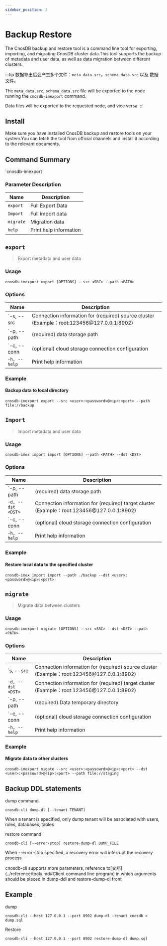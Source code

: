 ```yaml
---
sidebar_position: 3
---
```


# Backup Restore

The CnosDB backup and restore tool is a command line tool for exporting, importing, and migrating CnosDB cluster data.This tool supports the backup of metadata and user data, as well as data migration between different clusters.

:::tip
数据导出后会产生多个文件：`meta_data.src`，`schema_data.src` 以及 数据文件。

The `meta_data.src`, `schema_data.src` file will be exported to the node running the `cnosdb-imexport` command.

Data files will be exported to the requested node, and vice versa.
:::

## Install

Make sure you have installed CnosDB backup and restore tools on your system.You can fetch the tool from official channels and install it according to the relevant documents.

## Command Summary

\`cnosdb-imexport <COMMAND>

### Parameter Description

| Name      | Description            |
| --------- | ---------------------- |
| `export`  | Full Export Data       |
| `Import`  | Full import data       |
| `migrate` | Migration data         |
| `help`    | Print help information |

## `export`

> Export metadata and user data

### Usage

```shell
cnosdb-imexport export [OPTIONS] --src <SRC> --path <PATH>
```

### Options

| Name                | Description                                                                                                                      |
| ------------------- | -------------------------------------------------------------------------------------------------------------------------------- |
| \`-s, --src <SRC>   | Connection information for (required) source cluster (Example：root:123456\@127.0.0.1:8902) |
| \`-p, --path <PATH> | (required) data storage path                                                                                  |
| \`-c, --conn <CONN> | (optional) cloud storage connection configuration                                                             |
| `-h, --help`        | Print help information                                                                                                           |

### Example

#### Backup data to local directory

```shell
cnosdb-imexport export --src <user>:<password>@<ip>:<port> --path file://backup
```

## `Import`

> Import metadata and user data

### Usage

```shell
cnosdb-imex import import [OPTIONS] --path <PATH> --dst <DST>
```

### Options

| Name                | Description                                                                                                                      |
| ------------------- | -------------------------------------------------------------------------------------------------------------------------------- |
| \`-p, --path <PATH> | (required) data storage path                                                                                  |
| `-d, --dst <DST>`   | Connection information for (required) target cluster (Example：root:123456\@127.0.0.1:8902) |
| \`-c, --conn <CONN> | (optional) cloud storage connection configuration                                                             |
| `-h, --help`        | Print help information                                                                                                           |

### Example

#### Restore local data to the specified cluster

```shell
cnosdb-imex import import --path ./backup --dst <user>:<password>@<ip>:<port>
```

####

## `migrate`

> Migrate data between clusters

### Usage

```shell
cnosdb-imexport migrate [OPTIONS] --src <SRC> --dst <DST> --path <PATH>
```

### Options

| Name                | Description                                                                                                                      |
| ------------------- | -------------------------------------------------------------------------------------------------------------------------------- |
| \`s, --src <SRC>    | Connection information for (required) source cluster (Example：root:123456\@127.0.0.1:8902) |
| `-d, --dst <DST>`   | Connection information for (required) target cluster (Example：root:123456\@127.0.0.1:8902) |
| \`-p, --path <PATH> | (required) Data temporary directory                                                                           |
| \`-c, --conn <CONN> | (optional) cloud storage connection configuration                                                             |
| `-h, --help`        | Print help information                                                                                                           |

### Example

#### Migrate data to other clusters

```shell
cnosdb-imexport migate --src <user>:<passowrd>@<ip>:<port> --dst <user>:<passowrd>@<ip>:<port> --path file://staging
```

## Backup DDL statements

dump command

```shell
cnosdb-cli dump-dl [--tenant TENANT]
```

When a tenant is specified, only dump tenant will be associated with users, roles, databases, tables

restore command

```shell
cnosdb-cli [--error-stop] restore-dump-dl DUMP_FILE
```

When --error-stop specified, a recovery error will interrupt the recovery process

cnosdb-cli supports more parameters, reference to[文档](../reference/tools.md#Client command line program) in which arguments should be placed in dump-ddl and
restore-dump-dl front

## Example

dump

```shell
cnosdb-cli --host 127.0.0.1 --port 8902 dump-dl -tenant cnosdb > dump.sql
```

Restore

```shell
cnosdb-cli --host 127.0.0.1 --port 8902 restore-dump-dl dump.sql
```
